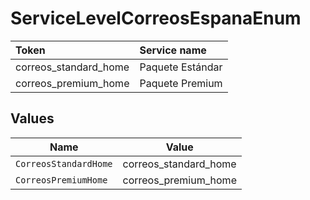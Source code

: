 # ServiceLevelCorreosEspanaEnum

|Token | Service name|
|:---|:---|
| correos_standard_home| Paquete Estándar|
| correos_premium_home | Paquete Premium|



## Values

| Name                  | Value                 |
| --------------------- | --------------------- |
| `CorreosStandardHome` | correos_standard_home |
| `CorreosPremiumHome`  | correos_premium_home  |